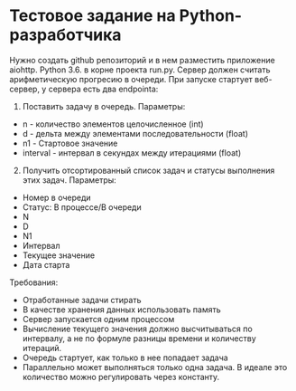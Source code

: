 # Тестовое задание на Python-разработчика
Нужно создать github репозиторий и в нем разместить приложение aiohttp. Python 3.6. в корне проекта run.py. 
Сервер должен считать арифметическую прогресию в очереди. При запуске стартует веб-сервер, у сервера есть два endpointa:
1. Поставить задачу в очередь. Параметры:
- n - количество элементов целочисленное (int)
- d - дельта между элементами последовательности (float)
- n1 - Стартовое значение 
- interval - интервал в секундах между итерациями (float)

2. Получить отсортированный список задач и статусы выполнения этих задач. Параметры:
- Номер в очереди
- Статус: В процессе/В очереди
- N
- D
- N1
- Интервал
- Текущее значение
- Дата старта

Требования:
- Отработанные задачи стирать
- В качестве хранения данных использовать память
- Сервер запускается одним процессом
- Вычисление текущего значения должно высчитываться по интервалу, а не по формуле разницы времени и количеству итераций.
- Очередь стартует, как только в нее попадает задача
- Параллельно может выполняться только одна задача. В идеале это количество можно регулировать через константу.
